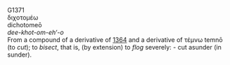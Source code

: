 <body>
  <p>G1371<br>  διχοτομέω  <br> dichotomeō  <br><i>dee-khot-om-eh‘-o </i><br>From a compound of a derivative of <a href="g1364.htm">1364</a> and a derivative of   τέμνω    temnō   (to <i>cut</i>); to <i>bisect</i>, that is, (by extension) to <i>flog</i> severely: - cut asunder (in sunder).<br></p>
 </body>